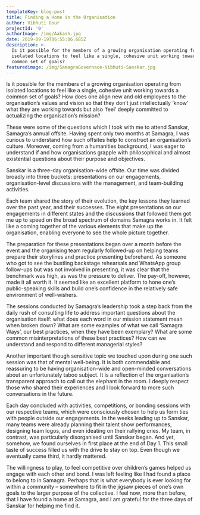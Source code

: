 ```yaml
---
templateKey: blog-post
title: Finding a Home in the Organisation
author: Vibhuti Gour
projectId: '0'
authorImage: /img/Aakash.jpg
date: 2019-09-19T06:55:06.685Z
description: >-
  Is it possible for the members of a growing organisation operating from
  isolated locations to feel like a single, cohesive unit working towards a
  common set of goals?
featuredimage: /img/SamagraGovernace-Vibhuti-Sanskar.jpg
---
```

<p class='has-drop-cap'>Is it possible for the members of a growing organisation operating from isolated locations to feel like a single, cohesive unit working towards a common set of goals? How does one align new and old employees to the organisation&rsquo;s values and vision so that they don&rsquo;t just intellectually &lsquo;know&rsquo; what they are working towards but also &lsquo;feel&rsquo; deeply committed to actualizing the organisation&rsquo;s mission?</p> <p>These were some of the questions which I took with me to attend Sanskar, Samagra&rsquo;s annual offsite. Having spent only two months at Samagra, I was curious to understand how such offsites help to construct an organisation&rsquo;s culture. Moreover, coming from a humanities background, I was eager to understand if and how organisations grapple with philosophical and almost existential questions about their purpose and objectives.</p> <p>Sanskar is a three-day organisation-wide offsite. Our time was divided broadly into three buckets: presentations on our engagements, organisation-level discussions with the management, and team-building activities.</p> <p>Each team shared the story of their evolution, the key lessons they learned over the past year, and their successes. The eight presentations on our engagements in different states and the discussions that followed them got me up to speed on the broad spectrum of domains Samagra works in. It felt like a coming together of the various elements that make up the organisation, enabling everyone to see the whole picture together.</p> <p>The preparation for these presentations began over a month before the event and the organising team regularly followed-up on helping teams prepare their storylines and practice presenting beforehand. As someone who got to see the bustling backstage rehearsals and WhatsApp group follow-ups but was not involved in presenting, it was clear that the benchmark was high, as was the pressure to deliver. The pay-off, however, made it all worth it. It seemed like an excellent platform to hone one&rsquo;s public-speaking skills and build one&rsquo;s confidence in the relatively safe environment of well-wishers.</p> <p>The sessions conducted by Samagra&rsquo;s leadership took a step back from the daily rush of consulting life to address important questions about the organisation itself: what does each word in our mission statement mean when broken down? What are some examples of what we call &lsquo;Samagra Ways&rsquo;, our best practices, when they have been exemplary? What are some common misinterpretations of these best practices? How can we understand and respond to different managerial styles?</p> <p>Another important though sensitive topic we touched upon during one such session was that of mental well-being. It is both commendable and reassuring to be having organisation-wide and open-minded conversations about an unfortunately taboo subject. It is a reflection of the organisation&rsquo;s transparent approach to call out the elephant in the room. I deeply respect those who shared their experiences and I look forward to more such conversations in the future.</p> <p>Each day concluded with activities, competitions, or bonding sessions with our respective teams, which were consciously chosen to help us form ties with people outside our engagements. In the weeks leading up to Sanskar, many teams were already planning their talent show performances, designing team logos, and even ideating on their rallying cries. My team, in contrast, was particularly disorganised until Sanskar began. And yet, somehow, we found ourselves in first place at the end of Day 1. This small taste of success filled us with the drive to stay on top. Even though we eventually came third, it hardly mattered.</p> <p>The willingness to play, to feel competitive over children&rsquo;s games helped us engage with each other and bond. I was left feeling like I had found a place to belong to in Samagra. Perhaps that is what everybody is ever looking for within a community &ndash; somewhere to fit in the jigsaw pieces of one&rsquo;s own goals to the larger purpose of the collective. I feel now, more than before, that I have found a home at Samagra, and I am grateful for the three days of Sanskar for helping me find it.</p>
